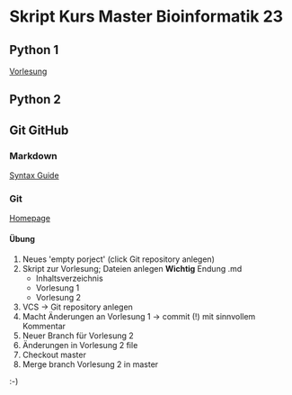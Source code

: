 # Skript Kurs Master Bioinformatik 23

## Python 1

[Vorlesung](Vorlesung1.md)

## Python 2

## Git GitHub

### Markdown

[Syntax Guide](https://www.markdownguide.org/basic-syntax/)

### Git
[Homepage](https://git-scm.com/)

#### Übung

1. Neues 'empty porject' (click Git repository anlegen)
2. Skript zur Vorlesung; Dateien anlegen **Wichtig** Endung .md
   - Inhaltsverzeichnis
   - Vorlesung 1
   - Vorlesung 2
3. VCS -> Git repository anlegen
4. Macht Änderungen an Vorlesung 1 -> commit (!) mit sinnvollem Kommentar
5. Neuer Branch für Vorlesung 2
6. Änderungen in Vorlesung 2 file
7. Checkout master
8. Merge branch Vorlesung 2 in master

:-)



